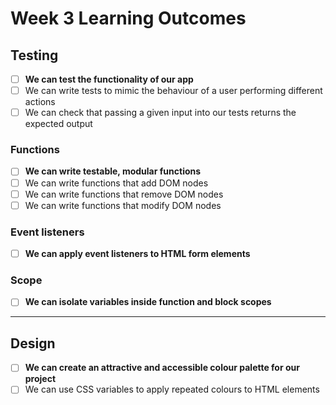 # Week 3 Learning Outcomes

## Testing

- [ ] **We can test the functionality of our app**
- [ ] We can write tests to mimic the behaviour of a user performing different actions
- [ ] We can check that passing a given input into our tests returns the expected output

### Functions

- [ ] **We can write testable, modular functions**
- [ ] We can write functions that add DOM nodes
- [ ] We can write functions that remove DOM nodes
- [ ] We can write functions that modify DOM nodes

### Event listeners

- [ ] **We can apply event listeners to HTML form elements**

### Scope

- [ ] **We can isolate variables inside function and block scopes**

---

## Design

- [ ] **We can create an attractive and accessible colour palette for our project**
- [ ] We can use CSS variables to apply repeated colours to HTML elements
